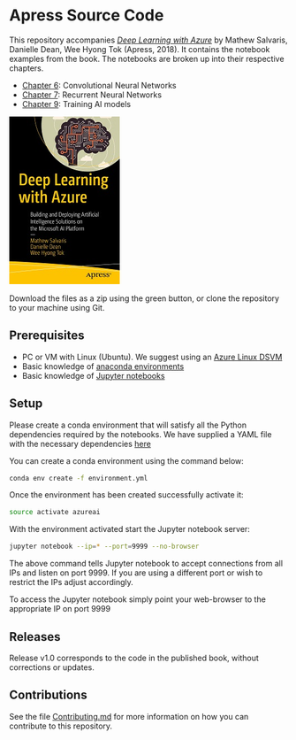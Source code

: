 # Apress Source Code

This repository accompanies [*Deep Learning with Azure*](https://www.apress.com/9781484236789) by Mathew Salvaris, Danielle Dean, Wee Hyong Tok (Apress, 2018). It contains the notebook examples from the book. The notebooks are broken up into their respective chapters.

* [Chapter 6](Chapter06): Convolutional Neural Networks
* [Chapter 7](Chapter07): Recurrent Neural Networks
* [Chapter 9](Chapter09): Training AI models

[comment]: #cover
![Cover image](images/9781484236789.jpg)

Download the files as a zip using the green button, or clone the repository to your machine using Git.

## Prerequisites
* PC or VM with Linux (Ubuntu). We suggest using an [Azure Linux DSVM](https://azuremarketplace.microsoft.com/en-gb/marketplace/apps/microsoft-ads.linux-data-science-vm-ubuntu)
* Basic knowledge of [anaconda environments](https://conda.io/docs/user-guide/tasks/manage-environments.html)
* Basic knowledge of [Jupyter notebooks](https://jupyter-notebook-beginner-guide.readthedocs.io/en/latest/what_is_jupyter.html)

## Setup
Please create a conda environment that will satisfy all the Python dependencies required by the notebooks. We have supplied a YAML file with the necessary dependencies [here](environment.yml)

You can create a conda environment using the command below:
```bash
conda env create -f environment.yml
```

Once the environment has been created successfully activate it:
```bash
source activate azureai
```

With the environment activated start the Jupyter notebook server:
```bash
jupyter notebook --ip=* --port=9999 --no-browser
```

The above command tells Jupyter notebook to accept connections from all IPs and listen on port 9999. If you are using a different port or wish to restrict the IPs adjust accordingly.

To access the Jupyter notebook simply point your web-browser to the appropriate IP on port 9999

## Releases

Release v1.0 corresponds to the code in the published book, without corrections or updates.

## Contributions

See the file [Contributing.md](Contributing.md) for more information on how you can contribute to this repository.